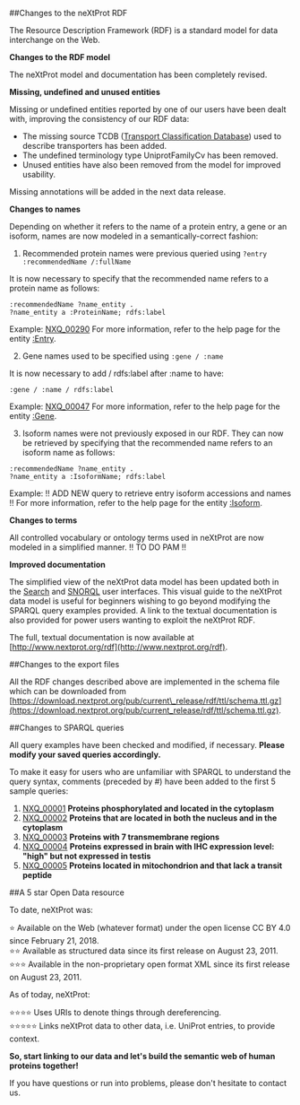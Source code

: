 ##Changes to the neXtProt RDF

The Resource Description Framework (RDF) is a standard model for data interchange on the Web.   

**Changes to the RDF model**

The neXtProt model and documentation has been completely revised.

**Missing, undefined and unused entities**

Missing or undefined entities reported by one of our users have been dealt with, improving the consistency of our RDF data:

* The missing source TCDB ([Transport Classification Database](https://www.tcdb.org)) used to describe transporters has been added. 
* The undefined terminology type UniprotFamilyCv has been removed. 
* Unused entities have also been removed from the model for improved usability. 

Missing annotations will be added in the next data release.

**Changes to names**

Depending on whether it refers to the name of a protein entry, a gene or an isoform, names are now modeled in a semantically-correct fashion:

1. Recommended protein names were previous queried using ```?entry :recommendedName /:fullName```

It is now necessary to specify that the recommended name refers to a protein name as follows:

```:recommendedName ?name_entity .```<br>
```?name_entity a :ProteinName; rdfs:label```

Example: [NXQ\_00290](../proteins/search?mode=advanced&queryId=NXQ_00290)
For more information, refer to the help page for the entity [:Entry](https://snorql.nextprot.org/help/entity/Entry).

2. Gene names used to be specified using ```:gene / :name```

It is now necessary to add / rdfs:label after :name to have:

```:gene / :name / rdfs:label```

Example: [NXQ\_00047](../proteins/search?mode=advanced&queryId=NXQ_00047)
For more information, refer to the help page for the entity [:Gene](https://snorql.nextprot.org/help/entity/Gene).

3. Isoform names were not previously exposed in our RDF. They can now be retrieved by specifying that the recommended name refers to an isoform name as follows:

```:recommendedName ?name_entity .```<br>
```?name_entity a :IsoformName; rdfs:label```

Example: !! ADD NEW query to retrieve entry isoform accessions and names !!
For more information, refer to the help page for the entity [:Isoform](https://snorql.nextprot.org/help/entity/Isoform).

**Changes to terms**

All controlled vocabulary or ontology terms used in neXtProt are now modeled in a simplified manner. !! TO DO PAM !!

**Improved documentation**

The simplified view of the neXtProt data model has been updated both in the [Search](../help/data-model) and [SNORQL](https://snorql.nextprot.org/help/doc/introduction) user interfaces. This visual guide to the neXtProt data model is useful for beginners wishing to go beyond modifying the SPARQL query examples provided. A link to the textual documentation is also provided for power users wanting to exploit the neXtProt RDF.

The full, textual documentation is now available at [http://www.nextprot.org/rdf](http://www.nextprot.org/rdf). 

##Changes to the export files

All the RDF changes described above are implemented in the schema file which can be downloaded from [https://download.nextprot.org/pub/current\_release/rdf/ttl/schema.ttl.gz](https://download.nextprot.org/pub/current_release/rdf/ttl/schema.ttl.gz). 

##Changes to SPARQL queries

All query examples have been checked and modified, if necessary. **Please modify your saved queries accordingly.**

To make it easy for users who are unfamiliar with SPARQL to understand the query syntax, comments (preceded by #) have been added to the first 5 sample queries:

1. [NXQ\_00001](../proteins/search?mode=advanced&queryId=NXQ_00001) **Proteins phosphorylated and located in the cytoplasm**
2. [NXQ\_00002](../proteins/search?mode=advanced&queryId=NXQ_00002) **Proteins that are located in both the nucleus and in the cytoplasm**
3. [NXQ\_00003](../proteins/search?mode=advanced&queryId=NXQ_00003) **Proteins with 7 transmembrane regions**
4. [NXQ\_00004](../proteins/search?mode=advanced&queryId=NXQ_00004) **Proteins expressed in brain with IHC expression level: "high" but not expressed in testis**
5. [NXQ\_00005](../proteins/search?mode=advanced&queryId=NXQ_00005) **Proteins located in mitochondrion and that lack a transit peptide** 

##A 5 star Open Data resource

To date, neXtProt was:

:star: Available on the Web (whatever format) under the open license CC BY 4.0 since February 21, 2018.<br>
:star::star: Available as structured data since its first release on August 23, 2011.<br>
:star::star::star: Available in the non-proprietary open format XML since its first release on August 23, 2011.

As of today, neXtProt:

:star::star::star::star: Uses URIs to denote things through dereferencing.<br>
:star::star::star::star::star: Links neXtProt data to other data, i.e. UniProt entries, to provide context.

**So, start linking to our data and let's build the semantic web of human proteins together!**

If you have questions or run into problems, please don't hesitate to contact us.
